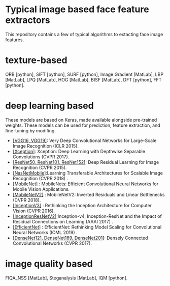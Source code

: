 # Typical image based face feature extractors

This repository contains a few of typical algorithms to extacting face image features.
# texture-based 
  ORB [python], SIFT [python], SURF [python], 
  Image Gradient [MatLab], LBP [MatLab], LPQ [MatLab], 
  HOG [MatLab], BISF [MatLab], DFT [python], FFT [python].
  
# deep learning based
  These models are based on Keras, made available alongside pre-trained weights.
  These models can be used for prediction, feature extraction, and fine-tuning by modifing.

  * [[VGG16, VGG19]](https://arxiv.org/abs/1409.1556): Very Deep Convolutional Networks for Large-Scale Image Recognition (ICLR 2015).
  * [[Xception]](https://arxiv.org/abs/1610.02357): Xception: Deep Learning with Depthwise Separable Convolutions (CVPR 2017).
  * [[ResNet50, ResNet101, ResNet152]](https://arxiv.org/abs/1512.03385): Deep Residual Learning for Image Recognition (CVPR 2015).
  * [[NasNetMobile]](https://arxiv.org/abs/1707.07012):Learning Transferable Architectures for Scalable Image Recognition (CVPR 2018) .
  * [[MobileNet]](https://arxiv.org/abs/1704.04861) : MobileNets: Efficient Convolutional Neural Networks for Mobile Vision Applications.
  * [[MobileNetV2]](https://arxiv.org/abs/1801.04381) : MobileNetV2: Inverted Residuals and Linear Bottlenecks (CVPR 2018).
  * [[InceptionV3]](https://arxiv.org/abs/1512.00567) : Rethinking the Inception Architecture for Computer Vision (CVPR 2016).
  * [[InceptionResNetV2]](https://arxiv.org/abs/1602.07261):Inception-v4, Inception-ResNet and the Impact of Residual Connections on Learning (AAAI 2017) .
  * [[EfficientNet]](https://arxiv.org/abs/1905.11946) : EfficientNet: Rethinking Model Scaling for Convolutional Neural Networks (ICML 2019) .
  * [[DenseNet121, DenseNet169, DenseNet201]](https://arxiv.org/abs/1608.06993): Densely Connected Convolutional Networks (CVPR 2017).
  
# image quality based 
  FIQA_NSS [MatLab], Steganalysis [MatLab], 
  IQM [python].
  
